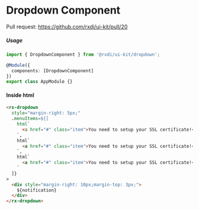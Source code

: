 # Dropdown Component

Pull request: https://github.com/rxdi/ui-kit/pull/20

##### Usage

```typescript
import { DropdownComponent } from '@rxdi/ui-kit/dropdown';

@Module({
  components: [DropdownComponent]
})
export class AppModule {}
```

#### Inside html

```html
<rx-dropdown
  style="margin-right: 5px;"
  .menuItems=${[
    html`
      <a href="#" class="item">You need to setup your SSL certificate!</a>
    `,
    html`
      <a href="#" class="item">You need to setup your SSL certificate!</a>
    `,
    html`
      <a href="#" class="item">You need to setup your SSL certificate!</a>
    `
  ]}
>
  <div style="margin-right: 10px;margin-top: 3px;">
    ${notification}
  </div>
</rx-dropdown>
```

